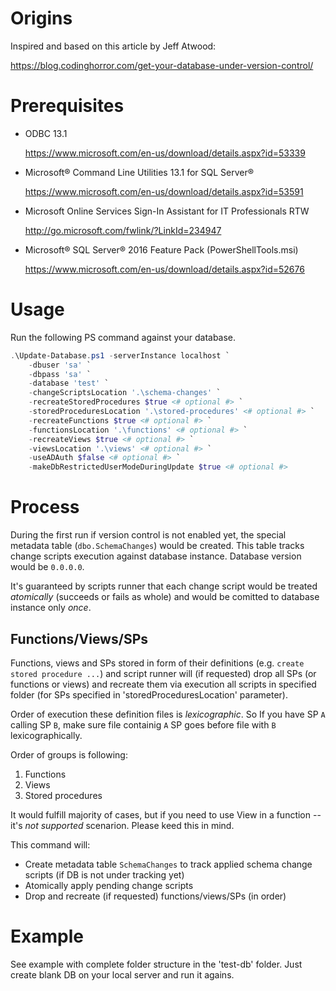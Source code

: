 # Origins

Inspired and based on this article by Jeff Atwood:

https://blog.codinghorror.com/get-your-database-under-version-control/

# Prerequisites

- ODBC 13.1

    https://www.microsoft.com/en-us/download/details.aspx?id=53339 
- Microsoft® Command Line Utilities 13.1 for SQL Server®

    https://www.microsoft.com/en-us/download/details.aspx?id=53591 
- Microsoft Online Services Sign-In Assistant for IT Professionals RTW

    http://go.microsoft.com/fwlink/?LinkId=234947 
- Microsoft® SQL Server® 2016 Feature Pack (PowerShellTools.msi)

    https://www.microsoft.com/en-us/download/details.aspx?id=52676 

# Usage

Run the following PS command against your database.

```PowerShell
.\Update-Database.ps1 -serverInstance localhost `
    -dbuser 'sa' `
    -dbpass 'sa' `
    -database 'test' `
    -changeScriptsLocation '.\schema-changes' `
    -recreateStoredProcedures $true <# optional #> `
    -storedProceduresLocation '.\stored-procedures' <# optional #> `
    -recreateFunctions $true <# optional #> `
    -functionsLocation '.\functions' <# optional #> `
    -recreateViews $true <# optional #> `
    -viewsLocation '.\views' <# optional #> `
    -useADAuth $false <# optional #> `
    -makeDbRestrictedUserModeDuringUpdate $true <# optional #>
```

# Process

During the first run if version control is not enabled yet, the special metadata table (`dbo.SchemaChanges`) would be created. This table tracks change scripts execution against database instance. Database version would be `0.0.0.0`.

It's guaranteed by scripts runner that each change script would be treated _atomically_ (succeeds or fails as whole) and would be comitted to database instance only _once_.

## Functions/Views/SPs

Functions, views and SPs stored in form of their definitions (e.g. `create stored procedure ...`) and script runner will (if requested) drop all SPs (or functions or views) and recreate them via execution all scripts in specified folder (for SPs specified in 'storedProceduresLocation' parameter).

Order of execution these definition files is _lexicographic_. So If you have SP `A` calling SP `B`, make sure file containig `A` SP goes before file with `B` lexicographically.

Order of groups is following:
1. Functions
2. Views
3. Stored procedures

It would fulfill majority of cases, but if you need to use View in a function -- it's _not supported_ scenarion. Please keed this in mind.

This command will:
- Create metadata table `SchemaChanges` to track applied schema change scripts (if DB is not under tracking yet)
- Atomically apply pending change scripts
- Drop and recreate (if requested) functions/views/SPs (in order)

# Example

See example with complete folder structure in the 'test-db' folder. Just create blank DB on your local server and run it agains.


